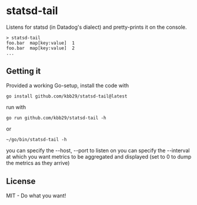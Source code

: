 statsd-tail
===========

Listens for statsd (in Datadog's dialect) and pretty-prints it on the console.

    > statsd-tail
    foo.bar  map[key:value]  1
    foo.bar  map[key:value]  2
    ...

Getting it
----------

Provided a working Go-setup, install the code with

```go install github.com/kbb29/statsd-tail@latest```

run with

```go run github.com/kbb29/statsd-tail -h```

or

```~/go/bin/statsd-tail -h```



you can specify the --host, --port to listen on
you can specify the --interval at which you want metrics to be aggregated and displayed
(set to 0 to dump the metrics as they arrive)

License
-------

MIT - Do what you want!
